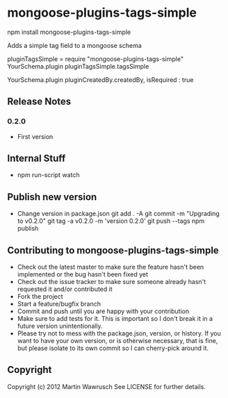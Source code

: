 mongoose-plugins-tags-simple
===========================

npm install mongoose-plugins-tags-simple

Adds a simple tag field to a mongoose schema

pluginTagsSimple = require "mongoose-plugins-tags-simple"
YourSchema.plugin pluginTagsSimple.tagsSimple

YourSchema.plugin pluginCreatedBy.createdBy, isRequired : true

## Release Notes

### 0.2.0
* First version

## Internal Stuff

* npm run-script watch

## Publish new version

* Change version in package.json
git add . -A
git commit -m "Upgrading to v0.2.0"
git tag -a v0.2.0 -m 'version 0.2.0'
git push --tags
npm publish

## Contributing to mongoose-plugins-tags-simple
 
* Check out the latest master to make sure the feature hasn't been implemented or the bug hasn't been fixed yet
* Check out the issue tracker to make sure someone already hasn't requested it and/or contributed it
* Fork the project
* Start a feature/bugfix branch
* Commit and push until you are happy with your contribution
* Make sure to add tests for it. This is important so I don't break it in a future version unintentionally.
* Please try not to mess with the package.json, version, or history. If you want to have your own version, or is otherwise necessary, that is fine, but please isolate to its own commit so I can cherry-pick around it.

## Copyright

Copyright (c) 2012 Martin Wawrusch See LICENSE for
further details.



